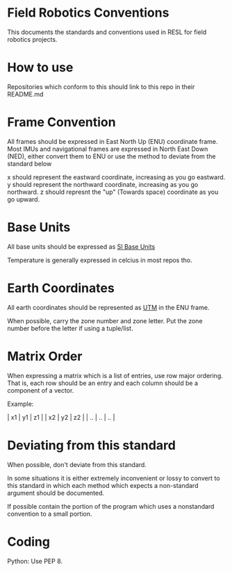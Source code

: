 # Field Robotics Conventions

This documents the standards and conventions used in RESL for field robotics projects.

# How to use

Repositories which conform to this should link to this repo in their README.md

# Frame Convention

All frames should be expressed in East North Up (ENU) coordinate frame. 
Most IMUs and navigational frames are expressed in North East Down (NED), either convert them to ENU or use the method to deviate from the standard below

x should represent the eastward coordinate, increasing as you go eastward.
y should represent the northward coordinate, increasing as you go northward.
z should represnt the "up" (Towards space) coordinate as you go upward.

# Base Units

All base units should be expressed as [SI Base Units](https://en.wikipedia.org/wiki/SI_base_unit)

Temperature is generally expressed in celcius in most repos tho.

# Earth Coordinates

All earth coordinates should be represented as [UTM](https://en.wikipedia.org/wiki/Universal_Transverse_Mercator_coordinate_system) in the ENU frame. 

When possible, carry the zone number and zone letter. Put the zone number before the letter if using a tuple/list.

# Matrix Order

When expressing a matrix which is a list of entries, use row major ordering. That is, each row should be an entry and each column should be a component of a vector.

Example:

| x1 | y1 | z1 |
| x2 | y2 | z2 |
| .. | .. | .. |

# Deviating from this standard

When possible, don't deviate from this standard.

In some situations it is either extremely inconvenient or lossy to convert to this standard in which each method which expects a non-standard argument should be documented.

If possible contain the portion of the program which uses a nonstandard convention to a small portion.


# Coding

Python: Use PEP 8.
